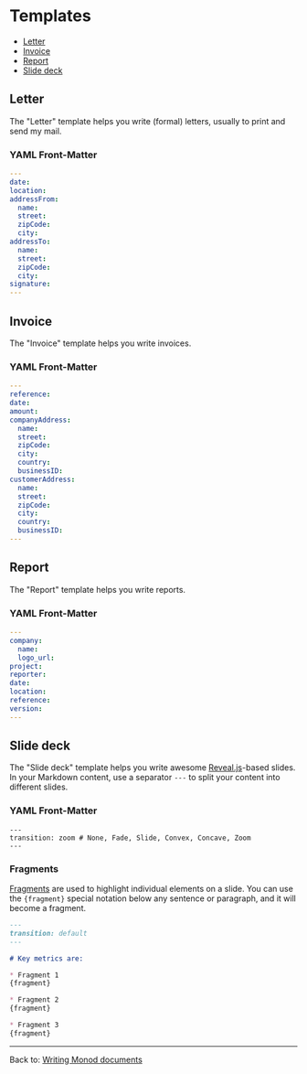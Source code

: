 Templates
=========

* [Letter](#letter)
* [Invoice](#invoice)
* [Report](#report)
* [Slide deck](#slide-deck)


## Letter

The "Letter" template helps you write (formal) letters, usually to print and
send my mail.

### YAML Front-Matter

```yaml
---
date:
location:
addressFrom:
  name:
  street:
  zipCode:
  city:
addressTo:
  name:
  street:
  zipCode:
  city:
signature:
---
```

## Invoice

The "Invoice" template helps you write invoices.

### YAML Front-Matter

```yaml
---
reference:
date:
amount:
companyAddress:
  name:
  street:
  zipCode:
  city:
  country:
  businessID:
customerAddress:
  name:
  street:
  zipCode:
  city:
  country:
  businessID:
---
```

## Report

The "Report" template helps you write reports.

### YAML Front-Matter

```yaml
---
company:
  name:
  logo_url:
project:
reporter:
date:
location:
reference:
version:
---
```

## Slide deck

The "Slide deck" template helps you write awesome
[Reveal.js](https://github.com/hakimel/reveal.js)-based slides. In your Markdown
content, use a separator `---` to split your content into different slides.

### YAML Front-Matter

```
---
transition: zoom # None, Fade, Slide, Convex, Concave, Zoom
---
```

### Fragments

[Fragments](https://github.com/hakimel/reveal.js#fragments) are used to
highlight individual elements on a slide. You can use the `{fragment}` special
notation below any sentence or paragraph, and it will become a fragment.

``` markdown
---
transition: default
---

# Key metrics are:

* Fragment 1
{fragment}

* Fragment 2
{fragment}

* Fragment 3
{fragment}
```

---
Back to: [Writing Monod documents](writing.md)
